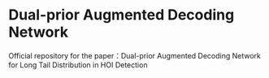 # Dual-prior Augmented Decoding Network
Official repository for the paper：Dual-prior Augmented Decoding Network for Long Tail Distribution in HOI Detection
